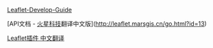 [Leaflet-Develop-Guide](https://zhuanlan.zhihu.com/p/57970446)



[API文档 - [火星科技](http://www.marsgis.cn/)翻译中文版](http://leaflet.marsgis.cn/go.html?id=13)



[Leaflet插件 中文翻译](http://leaflet.marsgis.cn/go.html?id=14)





